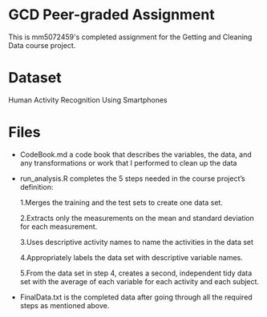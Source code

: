 # GCD Peer-graded Assignment
This is mm5072459's completed assignment for the Getting and Cleaning Data course project.

# Dataset
Human Activity Recognition Using Smartphones

# Files
- CodeBook.md a code book that describes the variables, the data, and any transformations or work that I performed to clean up the data

- run_analysis.R completes the 5 steps needed in the course project’s definition:
 
    1.Merges the training and the test sets to create one data set.
 
    2.Extracts only the measurements on the mean and standard deviation for each measurement.
 
    3.Uses descriptive activity names to name the activities in the data set
 
    4.Appropriately labels the data set with descriptive variable names.
 
    5.From the data set in step 4, creates a second, independent tidy data set with the average of each variable for each activity and each subject.

- FinalData.txt is the completed data after going through all the required steps as mentioned above.
